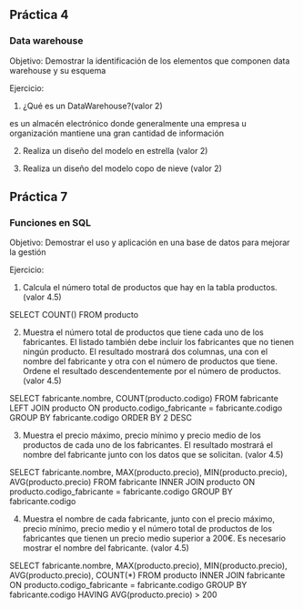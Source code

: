 
## Práctica 4
### Data warehouse

Objetivo: Demostrar la identificación de los elementos que componen data warehouse y
su esquema

Ejercicio:

1. ¿Qué es un DataWarehouse?(valor 2)

es un almacén electrónico donde generalmente una empresa u organización mantiene una gran cantidad de información

2. Realiza un diseño del modelo en estrella (valor 2)

3. Realiza un diseño del modelo copo de nieve (valor 2)


## Práctica 7
### Funciones en SQL
Objetivo: Demostrar el uso y aplicación en una base de datos para mejorar la gestión

Ejercicio:

1. Calcula el número total de productos que hay en la tabla productos. (valor 4.5)

SELECT COUNT() FROM producto

2. Muestra el número total de productos que tiene cada uno de los fabricantes. El listado
también debe incluir los fabricantes que no tienen ningún producto. El resultado
mostrará dos columnas, una con el nombre del fabricante y otra con el número de
productos que tiene. Ordene el resultado descendentemente por el número de
productos. (valor 4.5)

  SELECT fabricante.nombre, COUNT(producto.codigo)
  FROM fabricante LEFT JOIN producto
  ON producto.codigo_fabricante = fabricante.codigo
  GROUP BY fabricante.codigo
  ORDER BY 2 DESC
  
3. Muestra el precio máximo, precio mínimo y precio medio de los productos de cada
uno de los fabricantes. El resultado mostrará el nombre del fabricante junto con los
datos que se solicitan. (valor 4.5)

SELECT fabricante.nombre, MAX(producto.precio), MIN(producto.precio), AVG(producto.precio)
FROM fabricante INNER JOIN producto
ON producto.codigo_fabricante = fabricante.codigo
GROUP BY fabricante.codigo

4. Muestra el nombre de cada fabricante, junto con el precio máximo, precio mínimo,
precio medio y el número total de productos de los fabricantes que tienen un precio
medio superior a 200€. Es necesario mostrar el nombre del fabricante. (valor 4.5)

SELECT fabricante.nombre, 
MAX(producto.precio), MIN(producto.precio), 
AVG(producto.precio), COUNT(*)
FROM producto INNER JOIN fabricante
ON producto.codigo_fabricante = fabricante.codigo
GROUP BY fabricante.codigo
HAVING AVG(producto.precio) > 200

